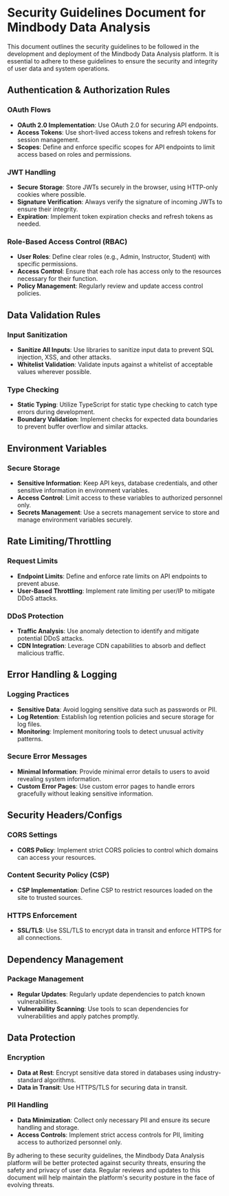 # Security Guidelines Document for Mindbody Data Analysis

This document outlines the security guidelines to be followed in the development and deployment of the Mindbody Data Analysis platform. It is essential to adhere to these guidelines to ensure the security and integrity of user data and system operations.

## Authentication & Authorization Rules

### OAuth Flows

- **OAuth 2.0 Implementation**: Use OAuth 2.0 for securing API endpoints.
- **Access Tokens**: Use short-lived access tokens and refresh tokens for session management.
- **Scopes**: Define and enforce specific scopes for API endpoints to limit access based on roles and permissions.

### JWT Handling

- **Secure Storage**: Store JWTs securely in the browser, using HTTP-only cookies where possible.
- **Signature Verification**: Always verify the signature of incoming JWTs to ensure their integrity.
- **Expiration**: Implement token expiration checks and refresh tokens as needed.

### Role-Based Access Control (RBAC)

- **User Roles**: Define clear roles (e.g., Admin, Instructor, Student) with specific permissions.
- **Access Control**: Ensure that each role has access only to the resources necessary for their function.
- **Policy Management**: Regularly review and update access control policies.

## Data Validation Rules

### Input Sanitization

- **Sanitize All Inputs**: Use libraries to sanitize input data to prevent SQL injection, XSS, and other attacks.
- **Whitelist Validation**: Validate inputs against a whitelist of acceptable values wherever possible.

### Type Checking

- **Static Typing**: Utilize TypeScript for static type checking to catch type errors during development.
- **Boundary Validation**: Implement checks for expected data boundaries to prevent buffer overflow and similar attacks.

## Environment Variables

### Secure Storage

- **Sensitive Information**: Keep API keys, database credentials, and other sensitive information in environment variables.
- **Access Control**: Limit access to these variables to authorized personnel only.
- **Secrets Management**: Use a secrets management service to store and manage environment variables securely.

## Rate Limiting/Throttling

### Request Limits

- **Endpoint Limits**: Define and enforce rate limits on API endpoints to prevent abuse.
- **User-Based Throttling**: Implement rate limiting per user/IP to mitigate DDoS attacks.

### DDoS Protection

- **Traffic Analysis**: Use anomaly detection to identify and mitigate potential DDoS attacks.
- **CDN Integration**: Leverage CDN capabilities to absorb and deflect malicious traffic.

## Error Handling & Logging

### Logging Practices

- **Sensitive Data**: Avoid logging sensitive data such as passwords or PII.
- **Log Retention**: Establish log retention policies and secure storage for log files.
- **Monitoring**: Implement monitoring tools to detect unusual activity patterns.

### Secure Error Messages

- **Minimal Information**: Provide minimal error details to users to avoid revealing system information.
- **Custom Error Pages**: Use custom error pages to handle errors gracefully without leaking sensitive information.

## Security Headers/Configs

### CORS Settings

- **CORS Policy**: Implement strict CORS policies to control which domains can access your resources.

### Content Security Policy (CSP)

- **CSP Implementation**: Define CSP to restrict resources loaded on the site to trusted sources.

### HTTPS Enforcement

- **SSL/TLS**: Use SSL/TLS to encrypt data in transit and enforce HTTPS for all connections.

## Dependency Management

### Package Management

- **Regular Updates**: Regularly update dependencies to patch known vulnerabilities.
- **Vulnerability Scanning**: Use tools to scan dependencies for vulnerabilities and apply patches promptly.

## Data Protection

### Encryption

- **Data at Rest**: Encrypt sensitive data stored in databases using industry-standard algorithms.
- **Data in Transit**: Use HTTPS/TLS for securing data in transit.

### PII Handling

- **Data Minimization**: Collect only necessary PII and ensure its secure handling and storage.
- **Access Controls**: Implement strict access controls for PII, limiting access to authorized personnel only.

By adhering to these security guidelines, the Mindbody Data Analysis platform will be better protected against security threats, ensuring the safety and privacy of user data. Regular reviews and updates to this document will help maintain the platform's security posture in the face of evolving threats.
